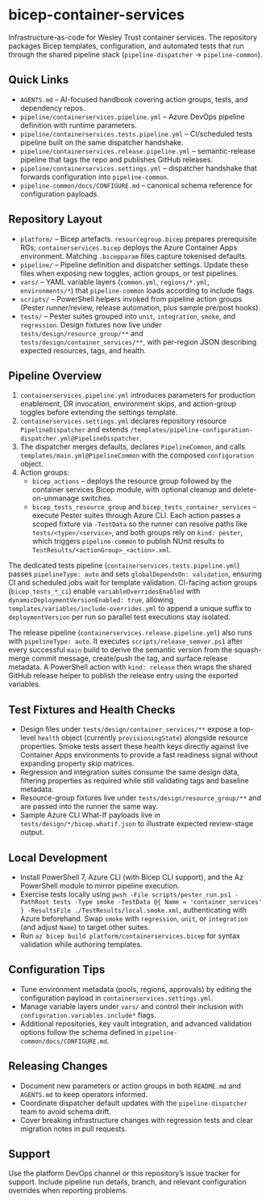 # bicep-container-services

Infrastructure-as-code for Wesley Trust container services. The repository packages Bicep templates, configuration, and automated tests that run through the shared pipeline stack (`pipeline-dispatcher` -> `pipeline-common`).

## Quick Links
- `AGENTS.md` – AI-focused handbook covering action groups, tests, and dependency repos.
- `pipeline/containerservices.pipeline.yml` – Azure DevOps pipeline definition with runtime parameters.
- `pipeline/containerservices.tests.pipeline.yml` – CI/scheduled tests pipeline built on the same dispatcher handshake.
- `pipeline/containerservices.release.pipeline.yml` – semantic-release pipeline that tags the repo and publishes GitHub releases.
- `pipeline/containerservices.settings.yml` – dispatcher handshake that forwards configuration into `pipeline-common`.
- `pipeline-common/docs/CONFIGURE.md` – canonical schema reference for configuration payloads.

## Repository Layout
- `platform/` – Bicep artefacts. `resourcegroup.bicep` prepares prerequisite RGs; `containerservices.bicep` deploys the Azure Container Apps environment. Matching `.bicepparam` files capture tokenised defaults.
- `pipeline/` – Pipeline definition and dispatcher settings. Update these files when exposing new toggles, action groups, or test pipelines.
- `vars/` – YAML variable layers (`common.yml`, `regions/*.yml`, `environments/*`) that `pipeline-common` loads according to include flags.
- `scripts/` – PowerShell helpers invoked from pipeline action groups (Pester runner/review, release automation, plus sample pre/post hooks).
- `tests/` – Pester suites grouped into `unit`, `integration`, `smoke`, and `regression`. Design fixtures now live under `tests/design/resource_group/**` and `tests/design/container_services/**`, with per-region JSON describing expected resources, tags, and health.

## Pipeline Overview
1. `containerservices.pipeline.yml` introduces parameters for production enablement, DR invocation, environment skips, and action-group toggles before extending the settings template.
2. `containerservices.settings.yml` declares repository resource `PipelineDispatcher` and extends `/templates/pipeline-configuration-dispatcher.yml@PipelineDispatcher`.
3. The dispatcher merges defaults, declares `PipelineCommon`, and calls `templates/main.yml@PipelineCommon` with the composed `configuration` object.
4. Action groups:
   - `bicep_actions` – deploys the resource group followed by the container services Bicep module, with optional cleanup and delete-on-unmanage switches.
   - `bicep_tests_resource_group` and `bicep_tests_container_services` – execute Pester suites through Azure CLI. Each action passes a scoped fixture via `-TestData` so the runner can resolve paths like `tests/<type>/<service>`, and both groups rely on `kind: pester`, which triggers `pipeline-common` to publish NUnit results to `TestResults/<actionGroup>_<action>.xml`.

The dedicated tests pipeline (`containerservices.tests.pipeline.yml`) passes `pipelineType: auto` and sets `globalDependsOn: validation`, ensuring CI and scheduled jobs wait for template validation. CI-facing action groups (`bicep_tests_*_ci`) enable `variableOverridesEnabled` with `dynamicDeploymentVersionEnabled: true`, allowing `templates/variables/include-overrides.yml` to append a unique suffix to `deploymentVersion` per run so parallel test executions stay isolated.

The release pipeline (`containerservices.release.pipeline.yml`) also runs with `pipelineType: auto`. It executes `scripts/release_semver.ps1` after every successful `main` build to derive the semantic version from the squash-merge commit message, create/push the tag, and surface release metadata. A PowerShell action with `kind: release` then wraps the shared GitHub release helper to publish the release entry using the exported variables.

## Test Fixtures and Health Checks
- Design files under `tests/design/container_services/**` expose a top-level `health` object (currently `provisioningState`) alongside resource properties. Smoke tests assert these health keys directly against live Container Apps environments to provide a fast readiness signal without expanding property skip matrices.
- Regression and integration suites consume the same design data, filtering properties as required while still validating tags and baseline metadata.
- Resource-group fixtures live under `tests/design/resource_group/**` and are passed into the runner the same way.
- Sample Azure CLI What-If payloads live in `tests/design/*/bicep.whatif.json` to illustrate expected review-stage output.

## Local Development
- Install PowerShell 7, Azure CLI (with Bicep CLI support), and the Az PowerShell module to mirror pipeline execution.
- Exercise tests locally using `pwsh -File scripts/pester_run.ps1 -PathRoot tests -Type smoke -TestData @{ Name = 'container_services' } -ResultsFile ./TestResults/local.smoke.xml`, authenticating with Azure beforehand. Swap `smoke` with `regression`, `unit`, or `integration` (and adjust `Name`) to target other suites.
- Run `az bicep build platform/containerservices.bicep` for syntax validation while authoring templates.

## Configuration Tips
- Tune environment metadata (pools, regions, approvals) by editing the configuration payload in `containerservices.settings.yml`.
- Manage variable layers under `vars/` and control their inclusion with `configuration.variables.include*` flags.
- Additional repositories, key vault integration, and advanced validation options follow the schema defined in `pipeline-common/docs/CONFIGURE.md`.

## Releasing Changes
- Document new parameters or action groups in both `README.md` and `AGENTS.md` to keep operators informed.
- Coordinate dispatcher default updates with the `pipeline-dispatcher` team to avoid schema drift.
- Cover breaking infrastructure changes with regression tests and clear migration notes in pull requests.

## Support
Use the platform DevOps channel or this repository’s issue tracker for support. Include pipeline run details, branch, and relevant configuration overrides when reporting problems.
